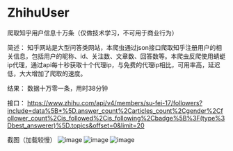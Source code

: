 # ZhihuUser

爬取知乎用户信息十万条（仅做技术学习，不可用于商业行为）

简述：
知乎网站是大型问答类网站，本爬虫通过json接口爬取知乎注册用户的相关信息，包括用户的昵称、id、关注数、文章数、回答数等。本爬虫反爬使用蜻蜓ip代理，通过api每十秒获取十个代理ip，与免费的代理ip相比，可用率高，延迟低，大大增加了爬取的速度。

结果：
数据十万零一条，用时38分钟

接口：
https://www.zhihu.com/api/v4/members/su-fei-17/followers?include=data%5B*%5D.answer_count%2Carticles_count%2Cgender%2Cfollower_count%2Cis_followed%2Cis_following%2Cbadge%5B%3F(type%3Dbest_answerer)%5D.topics&offset=0&limit=20

截图（加载较慢）
![image](https://github.com/LemonBottom/ZhihuUser/blob/master/images/zhihuUser1.png?raw=true)
![image](https://github.com/LemonBottom/ZhihuUser/blob/master/images/zhihuUser2.png?raw=true)
![image](https://github.com/LemonBottom/ZhihuUser/blob/master/images/zhihuUser1.png?raw=true)
